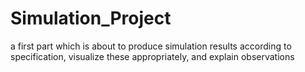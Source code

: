 # Simulation_Project
a first part which is about to produce simulation results according to specification, visualize these appropriately, and explain observations
